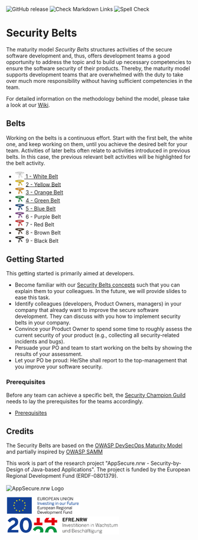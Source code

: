 ![GitHub release](https://img.shields.io/github/v/release/AppSecure-nrw/security-belts)
![Check Markdown Links](https://github.com/AppSecure-nrw/security-belts/actions/workflows/check-md-links.yml/badge.svg)
![Spell Check](https://github.com/AppSecure-nrw/security-belts/actions/workflows/check-spell.yml/badge.svg)

# Security Belts

The maturity model *Security Belts* structures activities of the secure software development and, thus, offers development teams a good opportunity to address the topic and to build up necessary competencies to ensure the software security of their products. Thereby, the maturity model supports development teams that are overwhelmed with the duty to take over much more responsibility without having sufficient competencies in the team.

For detailed information on the methodology behind the model, please take a look at our [Wiki](https://github.com/AppSecure-nrw/security-belts/wiki).

## Belts

Working on the belts is a continuous effort. Start with the first belt, the white one, and keep working on them, until you achieve the desired belt for your team. Activities of later belts often relate to activities introduced in previous belts. In this case, the previous relevant belt activities will be highlighted for the belt activity.

- [<img src="https://raw.githubusercontent.com/AppSecure-nrw/security-belts/assets/belt-img/01_security-belt-white.svg" width="25" /> 1 - White Belt](white/README.md)
- <img src="https://raw.githubusercontent.com/AppSecure-nrw/security-belts/assets/belt-img/02_security-belt-yellow.svg" width="25" /> [2 - Yellow Belt](yellow/README.md)
- <img src="https://raw.githubusercontent.com/AppSecure-nrw/security-belts/assets/belt-img/03_security-belt-orange.svg" width="25" /> [3 - Orange Belt](orange/README.md)
- <img src="https://raw.githubusercontent.com/AppSecure-nrw/security-belts/assets/belt-img/04_security-belt-green.svg" width="25" /> [4 - Green Belt](green/README.md)
- <img src="https://raw.githubusercontent.com/AppSecure-nrw/security-belts/assets/belt-img/05_security-belt-blue.svg" width="25" /> [5 - Blue Belt](blue/README.md)
- <img src="https://raw.githubusercontent.com/AppSecure-nrw/security-belts/assets/belt-img/06_security-belt-purple.svg" width="25" /> 6 - Purple Belt
- <img src="https://raw.githubusercontent.com/AppSecure-nrw/security-belts/assets/belt-img/07_security-belt-red.svg" width="25" /> 7 - Red Belt
- <img src="https://raw.githubusercontent.com/AppSecure-nrw/security-belts/assets/belt-img/08_security-belt-brown.svg" width="25" /> 8 - Brown Belt
- <img src="https://raw.githubusercontent.com/AppSecure-nrw/security-belts/assets/belt-img/09_security-belt-black.svg" width="25" /> 9 - Black Belt

## Getting Started

This getting started is primarily aimed at developers.

- Become familiar with our [Security Belts concepts](https://github.com/AppSecure-nrw/security-belts/wiki/The-Concept) such that you can explain them to your colleagues. In the future, we will provide slides to ease this task.
- Identify colleagues (developers, Product Owners, managers) in your company that already want to improve the secure software development. They can discuss with you how to implement security belts in your company.
- Convince your Product Owner to spend some time to roughly assess the current security of your product (e.g., collecting all security-related incidents and bugs).
- Persuade your PO and team to start working on the belts by showing the results of your assessment.
- Let your PO be proud: He/She shall report to the top-management that you improve your software security.

### Prerequisites

Before any team can achieve a specific belt, the [Security Champion Guild](https://github.com/AppSecure-nrw/security-belts/wiki/Security-Champion-Guild) needs to lay the prerequisites for the teams accordingly.

- [Prerequisites](prerequisites/README.md)

## Credits

The Security Belts are based on the [OWASP DevSecOps Maturity Model](https://owasp.org/www-project-devsecops-maturity-model/) and partially inspired by [OWASP SAMM](https://owasp.org/www-project-samm/)

This work is part of the research project "AppSecure.nrw - Security-by-Design of Java-based Applications". The project is funded by the European Regional Development Fund (ERDF-0801379).
<br/>
  <br/><img src="https://github.com/AppSecure-nrw/funding-notice/blob/main/Logo_48_lang_Zeichenfl%C3%A4che%201.png" alt="AppSecure.nrw Logo" height="50"/>

<img src="https://github.com/AppSecure-nrw/funding-notice/blob/main/EFRE_Foerderhinweis_englisch_farbig.jpg" alt="EFRE Logo" height="50"/> <img src="https://github.com/AppSecure-nrw/funding-notice/blob/main/Ziel2NRW_RGB_1809_jpg.jpg" alt="NRW Logo" height="50"/>
